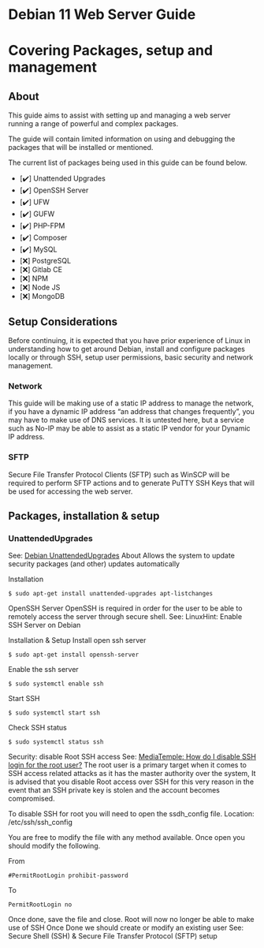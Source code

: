 # Debian 11 Web Server Guide
# Covering Packages, setup and management

## About
This guide aims to assist with setting up and managing a web server running a range of powerful and complex packages.

The guide will contain limited information on using and debugging the packages that will be installed or mentioned.

The current list of packages being used in this guide can be found below.
- [✔️]	Unattended Upgrades
- [✔️]	OpenSSH Server
- [✔️]	UFW
- [✔️]	GUFW
- [✔️]	PHP-FPM
- [✔️]	Composer
- [✔️]	MySQL
- [❌]	PostgreSQL
- [❌]	Gitlab CE
- [❌]	NPM
- [❌]	Node JS
- [❌]	MongoDB

## Setup Considerations
Before continuing, it is expected that you have prior experience of Linux in understanding how to get around Debian, install and configure packages locally or through SSH, setup user permissions, basic security and network management.

### Network
This guide will be making use of a static IP address to manage the network, if you have a dynamic IP address “an address that changes frequently”, you may have to make use of DNS services.
It is untested here, but a service such as No-IP may be able to assist as a static IP vendor for your Dynamic IP address.

### SFTP
Secure File Transfer Protocol Clients (SFTP) such as WinSCP will be required to perform SFTP actions and to generate PuTTY SSH Keys that will be used for accessing the web server.

## Packages, installation & setup
### UnattendedUpgrades
See: [Debian UnattendedUpgrades](https://wiki.debian.org/UnattendedUpgrades#:~:text=The%20purpose%20of%20unattended%2Dupgrades,send%20you%20emails%20about%20updates.)
About
Allows the system to update security packages (and other) updates automatically

Installation
```
$ sudo apt-get install unattended-upgrades apt-listchanges
```

OpenSSH Server
OpenSSH is required in order for the user to be able to remotely access the server through secure shell.
See: LinuxHint: Enable SSH Server on Debian

Installation & Setup
Install open ssh server
```
$ sudo apt-get install openssh-server
```

Enable the ssh server 
```
$ sudo systemctl enable ssh
```

Start SSH
```
$ sudo systemctl start ssh
```

Check SSH status
```
$ sudo systemctl status ssh
```

Security: disable Root SSH access
See: [MediaTemple: How do I disable SSH login for the root user?](https://mediatemple.net/community/products/dv/204643810/how-do-i-disable-ssh-login-for-the-root-user#:~:text=Verify%20that%20you%20can%20su,root%20with%20the%20admin%20user.&text=To%20disable%20root%20SSH%20login,with%20your%20favorite%20text%20editor.&text=Ensure%20that%20you%20are%20logged,yourself%20out%20of%20the%20server.)
The root user is a primary target when it comes to SSH access related attacks as it has the master authority over the system, It is advised that you disable Root access over SSH for this very reason in the event that an SSH private key is stolen and the account becomes compromised.

To disable SSH for root you will need to open the ssdh_config file.
Location: /etc/ssh/ssh_config

You are free to modify the file with any method available.
Once open you should modify the following.

From
```
#PermitRootLogin prohibit-password
```

To
```
PermitRootLogin no
```

Once done, save the file and close.
Root will now no longer be able to make use of SSH
Once Done we should create or modify an existing user
See: Secure Shell (SSH) & Secure File Transfer Protocol (SFTP) setup


